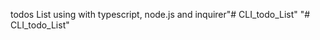 <!--// Todos List  -->
 todos List using with typescript, node.js and inquirer"# CLI_todo_List" 
"# CLI_todo_List" 
